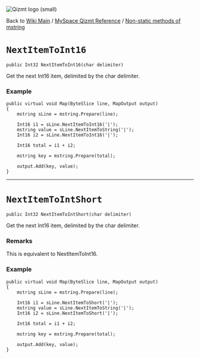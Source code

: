 <a href='Hidden comment: Image:'></a><img src='http://qizmt.googlecode.com/svn/wiki/images/Qizmt_logo_small.png' alt='Qizmt logo (small)' />

Back to <a href='Hidden comment: Link:'></a>[Wiki Main](Main.md) / [MySpace Qizmt Reference](MySpaceQizmtReference.md) / [Non-static methods of mstring](MySpaceQizmtReferenceMStringMethods.md)



# `NextItemToInt16` #
`public Int32 NextItemToInt16(char delimiter)`

Get the next Int16 item, delimited by the char delimiter.

### Example ###
```
public virtual void Map(ByteSlice line, MapOutput output)
{
    mstring sLine = mstring.Prepare(line);

    Int16 i1 = sLine.NextItemToInt16('|');
    mstring value = sLine.NextItemToString('|');
    Int16 i2 = sLine.NextItemToInt16('|');

    Int16 total = i1 + i2;

    mstring key = mstring.Prepare(total);

    output.Add(key, value);
} 
```

---




# `NextItemToIntShort` #
`public Int32 NextItemToIntShort(char delimiter)`

Get the next Int16 item, delimited by the char delimiter.
### Remarks ###
This is equivalent to NextItemToInt16.

### Example ###
```
public virtual void Map(ByteSlice line, MapOutput output)
{
    mstring sLine = mstring.Prepare(line);

    Int16 i1 = sLine.NextItemToShort('|');
    mstring value = sLine.NextItemToString('|');
    Int16 i2 = sLine.NextItemToShort('|');

    Int16 total = i1 + i2;

    mstring key = mstring.Prepare(total);

    output.Add(key, value);
} 
```